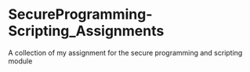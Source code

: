 # SecureProgramming-Scripting_Assignments
A collection of my assignment for the secure programming and scripting module
